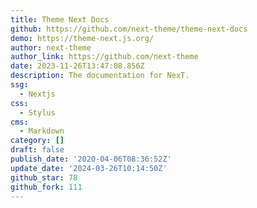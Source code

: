 ```yaml
---
title: Theme Next Docs
github: https://github.com/next-theme/theme-next-docs
demo: https://theme-next.js.org/
author: next-theme
author_link: https://github.com/next-theme
date: 2023-11-26T13:47:08.856Z
description: The documentation for NexT.
ssg:
  - Nextjs
css:
  - Stylus
cms:
  - Markdown
category: []
draft: false
publish_date: '2020-04-06T08:36:52Z'
update_date: '2024-03-26T10:14:50Z'
github_star: 78
github_fork: 111
---
```

